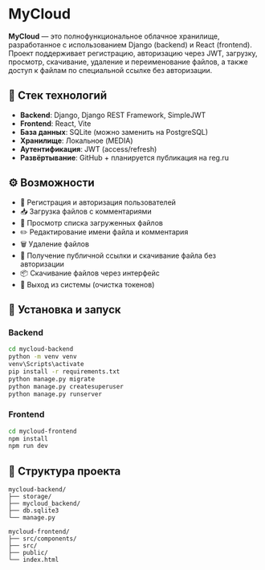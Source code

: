 # MyCloud

**MyCloud** — это полнофункциональное облачное хранилище, разработанное с использованием Django (backend) и React (frontend). Проект поддерживает регистрацию, авторизацию через JWT, загрузку, просмотр, скачивание, удаление и переименование файлов, а также доступ к файлам по специальной ссылке без авторизации.

## 🔧 Стек технологий

- **Backend**: Django, Django REST Framework, SimpleJWT
- **Frontend**: React, Vite
- **База данных**: SQLite (можно заменить на PostgreSQL)
- **Хранилище**: Локальное (MEDIA)
- **Аутентификация**: JWT (access/refresh)
- **Развёртывание**: GitHub + планируется публикация на reg.ru

## ⚙️ Возможности

- 👤 Регистрация и авторизация пользователей
- 📥 Загрузка файлов с комментариями
- 📄 Просмотр списка загруженных файлов
- ✏️ Редактирование имени файла и комментария
- 🗑 Удаление файлов
- 🔗 Получение публичной ссылки и скачивание файла без авторизации
- 📦 Скачивание файлов через интерфейс
- 🚪 Выход из системы (очистка токенов)

## 🚀 Установка и запуск

### Backend

```bash
cd mycloud-backend
python -m venv venv
venv\Scripts\activate
pip install -r requirements.txt
python manage.py migrate
python manage.py createsuperuser
python manage.py runserver
```

### Frontend

```bash
cd mycloud-frontend
npm install
npm run dev
```

## 📁 Структура проекта

```
mycloud-backend/
├── storage/
├── mycloud_backend/
├── db.sqlite3
└── manage.py

mycloud-frontend/
├── src/components/
├── src/
├── public/
└── index.html
```

